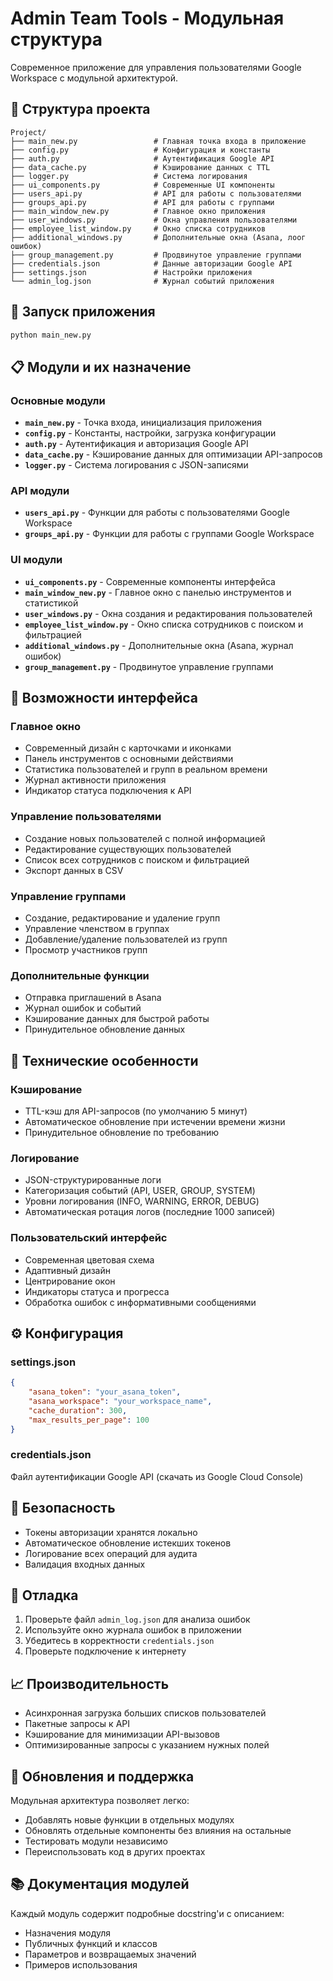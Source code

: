 # Admin Team Tools - Модульная структура

Современное приложение для управления пользователями Google Workspace с модульной архитектурой.

## 📁 Структура проекта

```
Project/
├── main_new.py                 # Главная точка входа в приложение
├── config.py                   # Конфигурация и константы
├── auth.py                     # Аутентификация Google API
├── data_cache.py               # Кэширование данных с TTL
├── logger.py                   # Система логирования
├── ui_components.py            # Современные UI компоненты
├── users_api.py                # API для работы с пользователями
├── groups_api.py               # API для работы с группами
├── main_window_new.py          # Главное окно приложения
├── user_windows.py             # Окна управления пользователями
├── employee_list_window.py     # Окно списка сотрудников
├── additional_windows.py       # Дополнительные окна (Asana, лоог ошибок)
├── group_management.py         # Продвинутое управление группами
├── credentials.json            # Данные авторизации Google API
├── settings.json               # Настройки приложения
└── admin_log.json              # Журнал событий приложения
```

## 🚀 Запуск приложения

```bash
python main_new.py
```

## 📋 Модули и их назначение

### Основные модули

- **`main_new.py`** - Точка входа, инициализация приложения
- **`config.py`** - Константы, настройки, загрузка конфигурации
- **`auth.py`** - Аутентификация и авторизация Google API
- **`data_cache.py`** - Кэширование данных для оптимизации API-запросов
- **`logger.py`** - Система логирования с JSON-записями

### API модули

- **`users_api.py`** - Функции для работы с пользователями Google Workspace
- **`groups_api.py`** - Функции для работы с группами Google Workspace

### UI модули

- **`ui_components.py`** - Современные компоненты интерфейса
- **`main_window_new.py`** - Главное окно с панелью инструментов и статистикой
- **`user_windows.py`** - Окна создания и редактирования пользователей
- **`employee_list_window.py`** - Окно списка сотрудников с поиском и фильтрацией
- **`additional_windows.py`** - Дополнительные окна (Asana, журнал ошибок)
- **`group_management.py`** - Продвинутое управление группами

## 🎨 Возможности интерфейса

### Главное окно
- Современный дизайн с карточками и иконками
- Панель инструментов с основными действиями
- Статистика пользователей и групп в реальном времени
- Журнал активности приложения
- Индикатор статуса подключения к API

### Управление пользователями
- Создание новых пользователей с полной информацией
- Редактирование существующих пользователей
- Список всех сотрудников с поиском и фильтрацией
- Экспорт данных в CSV

### Управление группами
- Создание, редактирование и удаление групп
- Управление членством в группах
- Добавление/удаление пользователей из групп
- Просмотр участников групп

### Дополнительные функции
- Отправка приглашений в Asana
- Журнал ошибок и событий
- Кэширование данных для быстрой работы
- Принудительное обновление данных

## 🔧 Технические особенности

### Кэширование
- TTL-кэш для API-запросов (по умолчанию 5 минут)
- Автоматическое обновление при истечении времени жизни
- Принудительное обновление по требованию

### Логирование
- JSON-структурированные логи
- Категоризация событий (API, USER, GROUP, SYSTEM)
- Уровни логирования (INFO, WARNING, ERROR, DEBUG)
- Автоматическая ротация логов (последние 1000 записей)

### Пользовательский интерфейс
- Современная цветовая схема
- Адаптивный дизайн
- Центрирование окон
- Индикаторы статуса и прогресса
- Обработка ошибок с информативными сообщениями

## ⚙️ Конфигурация

### settings.json
```json
{
    "asana_token": "your_asana_token",
    "asana_workspace": "your_workspace_name",
    "cache_duration": 300,
    "max_results_per_page": 100
}
```

### credentials.json
Файл аутентификации Google API (скачать из Google Cloud Console)

## 🔐 Безопасность

- Токены авторизации хранятся локально
- Автоматическое обновление истекших токенов
- Логирование всех операций для аудита
- Валидация входных данных

## 🐛 Отладка

1. Проверьте файл `admin_log.json` для анализа ошибок
2. Используйте окно журнала ошибок в приложении
3. Убедитесь в корректности `credentials.json`
4. Проверьте подключение к интернету

## 📈 Производительность

- Асинхронная загрузка больших списков пользователей
- Пакетные запросы к API
- Кэширование для минимизации API-вызовов
- Оптимизированные запросы с указанием нужных полей

## 🔄 Обновления и поддержка

Модульная архитектура позволяет легко:
- Добавлять новые функции в отдельных модулях
- Обновлять отдельные компоненты без влияния на остальные
- Тестировать модули независимо
- Переиспользовать код в других проектах

## 📚 Документация модулей

Каждый модуль содержит подробные docstring'и с описанием:
- Назначения модуля
- Публичных функций и классов
- Параметров и возвращаемых значений
- Примеров использования
